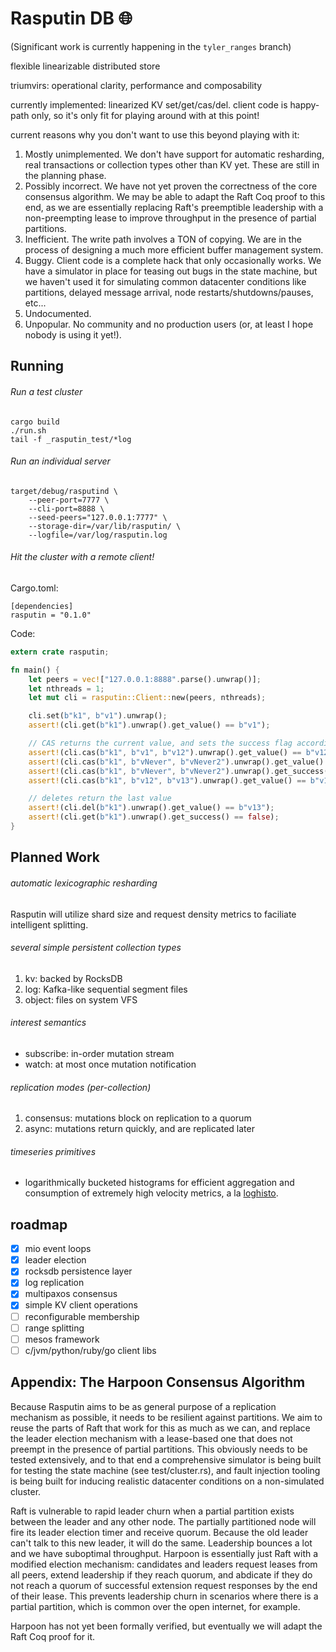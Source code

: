 # Rasputin DB :globe_with_meridians:

(Significant work is currently happening in the `tyler_ranges` branch)

flexible linearizable distributed store

triumvirs: operational clarity, performance and composability

currently implemented: linearized KV set/get/cas/del.  client code is happy-path only, so it's only fit for playing around with at this point!

current reasons why you don't want to use this beyond playing with it:

1. Mostly unimplemented.  We don't have support for automatic resharding, real transactions or collection types other than KV yet.  These are still in the planning phase.
1. Possibly incorrect.  We have not yet proven the correctness of the core consensus algorithm.  We may be able to adapt the Raft Coq proof to this end, as we are essentially replacing Raft's preemptible leadership with a non-preempting lease to improve throughput in the presence of partial partitions.
1. Inefficient.  The write path involves a TON of copying.  We are in the process of designing a much more efficient buffer management system.
1. Buggy.  Client code is a complete hack that only occasionally works.  We have a simulator in place for teasing out bugs in the state machine, but we haven't used it for simulating common datacenter conditions like partitions, delayed message arrival, node restarts/shutdowns/pauses, etc...
1. Undocumented.
1. Unpopular.  No community and no production users (or, at least I hope nobody is using it yet!).

## Running

###### Run a test cluster

```
cargo build
./run.sh
tail -f _rasputin_test/*log
```

###### Run an individual server

```
target/debug/rasputind \
    --peer-port=7777 \
    --cli-port=8888 \
    --seed-peers="127.0.0.1:7777" \
    --storage-dir=/var/lib/rasputin/ \
    --logfile=/var/log/rasputin.log
```

###### Hit the cluster with a remote client!

Cargo.toml:

```
[dependencies]
rasputin = "0.1.0"
```

Code:
```rust
extern crate rasputin;

fn main() {
    let peers = vec!["127.0.0.1:8888".parse().unwrap()];
    let nthreads = 1;
    let mut cli = rasputin::Client::new(peers, nthreads);

    cli.set(b"k1", b"v1").unwrap();
    assert!(cli.get(b"k1").unwrap().get_value() == b"v1");

    // CAS returns the current value, and sets the success flag accordingly
    assert!(cli.cas(b"k1", b"v1", b"v12").unwrap().get_value() == b"v12");
    assert!(cli.cas(b"k1", b"vNever", b"vNever2").unwrap().get_value() == b"v12");
    assert!(cli.cas(b"k1", b"vNever", b"vNever2").unwrap().get_success() == false);
    assert!(cli.cas(b"k1", b"v12", b"v13").unwrap().get_value() == b"v13");

    // deletes return the last value
    assert!(cli.del(b"k1").unwrap().get_value() == b"v13");
    assert!(cli.get(b"k1").unwrap().get_success() == false);
}
```

## Planned Work

###### automatic lexicographic resharding

Rasputin will utilize shard size and request density metrics to faciliate intelligent splitting.

###### several simple persistent collection types

1. kv: backed by RocksDB
2. log: Kafka-like sequential segment files
3. object: files on system VFS

###### interest semantics

* subscribe: in-order mutation stream
* watch: at most once mutation notification

###### replication modes (per-collection)

1. consensus: mutations block on replication to a quorum
2. async: mutations return quickly, and are replicated later

###### timeseries primitives

* logarithmically bucketed histograms for efficient aggregation and consumption of extremely high velocity metrics, a la [loghisto](github.com/spacejam/loghisto).

## roadmap
- [x] mio event loops
- [x] leader election
- [x] rocksdb persistence layer
- [x] log replication
- [x] multipaxos consensus
- [x] simple KV client operations
- [ ] reconfigurable membership
- [ ] range splitting
- [ ] mesos framework
- [ ] c/jvm/python/ruby/go client libs

## Appendix: The Harpoon Consensus Algorithm

Because Rasputin aims to be as general purpose of a replication mechanism as possible, it needs to be resilient against partitions.  We aim to reuse the parts of Raft that work for this as much as we can, and replace the leader election mechanism with a lease-based one that does not preempt in the presence of partial partitions.  This obviously needs to be tested extensively, and to that end a comprehensive simulator is being built for testing the state machine (see test/cluster.rs), and fault injection tooling is being built for inducing realistic datacenter conditions on a non-simulated cluster.

Raft is vulnerable to rapid leader churn when a partial partition exists between the leader and any other node.  The partially partitioned node will fire its leader election timer and receive quorum.  Because the old leader can't talk to this new leader, it will do the same.  Leadership bounces a lot and we have suboptimal throughput.  Harpoon is essentially just Raft with a modified election mechanism: candidates and leaders request leases from all peers, extend leadership if they reach quorum, and abdicate if they do not reach a quorum of successful extension request responses by the end of their lease.  This prevents leadership churn in scenarios where there is a partial partition, which is common over the open internet, for example.

Harpoon has not yet been formally verified, but eventually we will adapt the Raft Coq proof for it.

